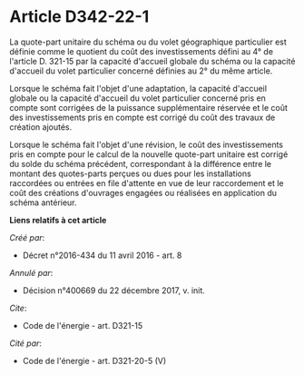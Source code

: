 # Article D342-22-1

La quote-part unitaire du schéma ou du volet géographique particulier est définie comme le quotient du coût des
investissements défini au 4° de l'article D. 321-15 par la capacité d'accueil globale du schéma ou la capacité d'accueil du
volet particulier concerné définies au 2° du même article. 

Lorsque le schéma fait l'objet d'une adaptation, la capacité d'accueil globale ou la capacité d'accueil du volet particulier
concerné pris en compte sont corrigées de la puissance supplémentaire réservée et le coût des investissements pris en compte
est corrigé du coût des travaux de création ajoutés. 

Lorsque le schéma fait l'objet d'une révision, le coût des investissements pris en compte pour le calcul de la nouvelle
quote-part unitaire est corrigé du solde du schéma précédent, correspondant à la différence entre le montant des quotes-parts
perçues ou dues pour les installations raccordées ou entrées en file d'attente en vue de leur raccordement et le coût des
créations d'ouvrages engagées ou réalisées en application du schéma antérieur.

**Liens relatifs à cet article**

_Créé par_:

  - Décret n°2016-434 du 11 avril 2016 - art. 8

_Annulé par_:

  - Décision n°400669 du 22 décembre 2017, v. init.

_Cite_:

  - Code de l'énergie - art. D321-15

_Cité par_:

  - Code de l'énergie - art. D321-20-5 (V)
